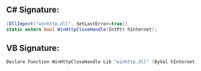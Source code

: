 
## C# Signature:
```cs
[DllImport("winhttp.dll", SetLastError=true)]
static extern bool WinHttpCloseHandle(IntPtr hInternet);
```

## VB Signature:
```cs
Declare Function WinHttpCloseHandle Lib "winhttp.dll" (ByVal hInternet As IntPtr) As Boolean
```
